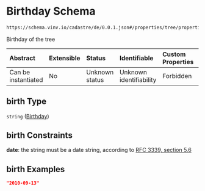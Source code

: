 # Birthday Schema

```txt
https://schema.vinv.io/cadastre/de/0.0.1.json#/properties/tree/properties/birth
```

Birthday of the tree

| Abstract            | Extensible | Status         | Identifiable            | Custom Properties | Additional Properties | Access Restrictions | Defined In                                                                                                                 |
| :------------------ | :--------- | :------------- | :---------------------- | :---------------- | :-------------------- | :------------------ | :------------------------------------------------------------------------------------------------------------------------- |
| Can be instantiated | No         | Unknown status | Unknown identifiability | Forbidden         | Allowed               | none                | [dereferenced.doc.json\*](../../../../../../vinv-schemas/vinv-tree/out/0.0.1/dereferenced.doc.json "open original schema") |

## birth Type

`string` ([Birthday](dereferenced-properties-baum-daten-properties-birthday.md))

## birth Constraints

**date**: the string must be a date string, according to [RFC 3339, section 5.6](https://tools.ietf.org/html/rfc3339 "check the specification")

## birth Examples

```json
"2010-09-13"
```
